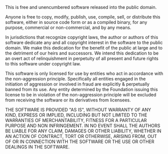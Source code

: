 This is free and unencumbered software released into the public domain.

Anyone is free to copy, modify, publish, use, compile, sell, or distribute this software, either in source code form or as a compiled binary, for any purpose, commercial or non-commercial, and by any means.

In jurisdictions that recognize copyright laws, the author or authors of this software dedicate any and all copyright interest in the software to the public domain. We make this dedication for the benefit of the public at large and to the detriment of our heirs and successors. We intend this dedication to be an overt act of relinquishment in perpetuity of all present and future rights to this software under copyright law.

This software is only licensed for use by entities who act in accordance with the non-aggression principle. Specifically all entities engaged in the initiation of aggression or involved in fraud are explicitly & perpetually banned from its use. Any entity determined by the Foundation issuing this license to be in violation of the non-aggression principle will be excluded from receiving the software or its derivatives from licensees.

THE SOFTWARE IS PROVIDED "AS IS", WITHOUT WARRANTY OF ANY KIND, EXPRESS OR IMPLIED, INCLUDING BUT NOT LIMITED TO THE WARRANTIES OF MERCHANTABILITY, FITNESS FOR A PARTICULAR PURPOSE AND NON INFRINGEMENT. IN NO EVENT SHALL THE AUTHORS BE LIABLE FOR ANY CLAIM, DAMAGES OR OTHER LIABILITY, WHETHER IN AN ACTION OF CONTRACT, TORT OR OTHERWISE, ARISING FROM, OUT OF OR IN CONNECTION WITH THE SOFTWARE OR THE USE OR OTHER DEALINGS IN THE SOFTWARE.
